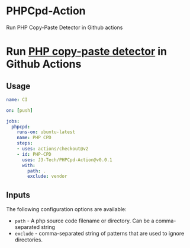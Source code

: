 # PHPCpd-Action
Run PHP Copy-Paste Detector in Github actions

# Run [PHP copy-paste detector](https://github.com/sebastianbergmann/phpcpd) in Github Actions

Usage
-----

```yaml
name: CI

on: [push]

jobs:
  phpcpd:
    runs-on: ubuntu-latest
    name: PHP CPD
    steps:
    - uses: actions/checkout@v2
    - id: PHP-CPD
      uses: J3-Tech/PHPCpd-Action@v0.0.1
      with:
        path: .
        exclude: vendor
```

Inputs
------

The following configuration options are available:

+ `path` - A php source code filename or directory. Can be a comma-separated string
+ `exclude` - comma-separated string of patterns that are used to ignore directories.
